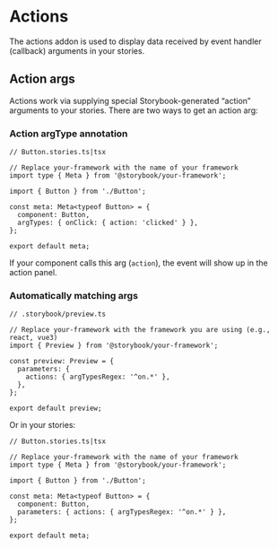 # Actions

The actions addon is used to display data received by event handler (callback) arguments in your stories.

## Action args

Actions work via supplying special Storybook-generated “action” arguments to your stories. There are two ways to get an action arg:

### Action argType annotation

```tsx
// Button.stories.ts|tsx

// Replace your-framework with the name of your framework
import type { Meta } from '@storybook/your-framework';

import { Button } from './Button';

const meta: Meta<typeof Button> = {
  component: Button,
  argTypes: { onClick: { action: 'clicked' } },
};

export default meta;
```

If your component calls this arg (`action`), the event will show up in the action panel.


### Automatically matching args

```tsx
// .storybook/preview.ts

// Replace your-framework with the framework you are using (e.g., react, vue3)
import { Preview } from '@storybook/your-framework';

const preview: Preview = {
  parameters: {
    actions: { argTypesRegex: '^on.*' },
  },
};

export default preview;
```

Or in your stories:

```tsx
// Button.stories.ts|tsx

// Replace your-framework with the name of your framework
import type { Meta } from '@storybook/your-framework';

import { Button } from './Button';

const meta: Meta<typeof Button> = {
  component: Button,
  parameters: { actions: { argTypesRegex: '^on.*' } },
};

export default meta;
```
